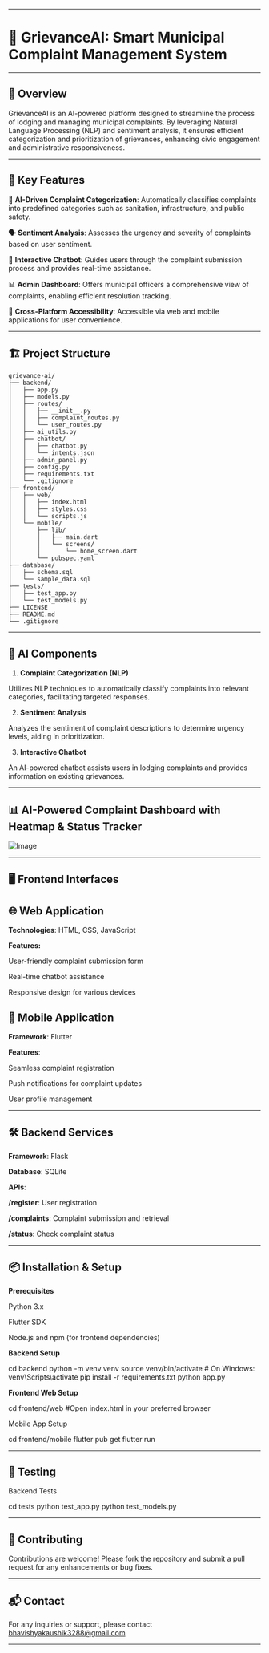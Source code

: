 
---

# 🧾 **GrievanceAI**: Smart Municipal Complaint Management System



---

## 📌 **Overview**

GrievanceAI is an AI-powered platform designed to streamline the process of lodging and managing municipal complaints. By leveraging Natural Language Processing (NLP) and sentiment analysis, it ensures efficient categorization and prioritization of grievances, enhancing civic engagement and administrative responsiveness.


---

## 🚀 **Key Features**

🤖 **AI-Driven Complaint Categorization**: Automatically classifies complaints into predefined categories such as sanitation, infrastructure, and public safety.

🗣️ **Sentiment Analysis**: Assesses the urgency and severity of complaints based on user sentiment.

💬 **Interactive Chatbot**: Guides users through the complaint submission process and provides real-time assistance.

📊 **Admin Dashboard**: Offers municipal officers a comprehensive view of complaints, enabling efficient resolution tracking.

📱 **Cross-Platform Accessibility**: Accessible via web and mobile applications for user convenience.



---

## 🏗️ **Project Structure**
```
grievance-ai/
├── backend/
│   ├── app.py
│   ├── models.py
│   ├── routes/
│   │   ├── __init__.py
│   │   ├── complaint_routes.py
│   │   └── user_routes.py
│   ├── ai_utils.py
│   ├── chatbot/
│   │   ├── chatbot.py
│   │   └── intents.json
│   ├── admin_panel.py
│   ├── config.py
│   ├── requirements.txt
│   └── .gitignore
├── frontend/
│   ├── web/
│   │   ├── index.html
│   │   ├── styles.css
│   │   └── scripts.js
│   └── mobile/
│       ├── lib/
│       │   ├── main.dart
│       │   └── screens/
│       │       └── home_screen.dart
│       └── pubspec.yaml
├── database/
│   ├── schema.sql
│   └── sample_data.sql
├── tests/
│   ├── test_app.py
│   └── test_models.py
├── LICENSE
├── README.md
└── .gitignore
```

---

## 🧠 **AI Components**

1. **Complaint Categorization (NLP)**

Utilizes NLP techniques to automatically classify complaints into relevant categories, facilitating targeted responses.

2. **Sentiment Analysis**

Analyzes the sentiment of complaint descriptions to determine urgency levels, aiding in prioritization.

3. **Interactive Chatbot**

An AI-powered chatbot assists users in lodging complaints and provides information on existing grievances.


---


## 📊 **AI-Powered Complaint Dashboard with Heatmap & Status Tracker**

![Image](https://github.com/user-attachments/assets/dba57864-5f9d-414b-8b96-d51c128a0f5a)


---

## 🖥️ **Frontend Interfaces**

## 🌐 **Web Application**

**Technologies**: HTML, CSS, JavaScript

**Features:**

User-friendly complaint submission form

Real-time chatbot assistance

Responsive design for various devices



## 📱 **Mobile Application**

**Framework**: Flutter

**Features**:

Seamless complaint registration

Push notifications for complaint updates

User profile management




---

## 🛠️ **Backend Services**

**Framework**: Flask

**Database**: SQLite

**APIs**:

**/register**: User registration

**/complaints**: Complaint submission and retrieval

**/status**: Check complaint status




---

## 📦 **Installation & Setup**

**Prerequisites**

Python 3.x

Flutter SDK

Node.js and npm (for frontend dependencies)

**Backend Setup**

cd backend
python -m venv venv
source venv/bin/activate  # On Windows: venv\Scripts\activate
pip install -r requirements.txt
python app.py

**Frontend Web Setup**

cd frontend/web
#Open index.html in your preferred browser

Mobile App Setup

cd frontend/mobile
flutter pub get
flutter run

---

## 🧪 **Testing**

Backend Tests

cd tests
python test_app.py
python test_models.py

---

## 🤝 **Contributing**

Contributions are welcome! Please fork the repository and submit a pull request for any enhancements or bug fixes.


---

## 📬 **Contact**

For any inquiries or support, please contact bhavishyakaushik3288@gmail.com


---

